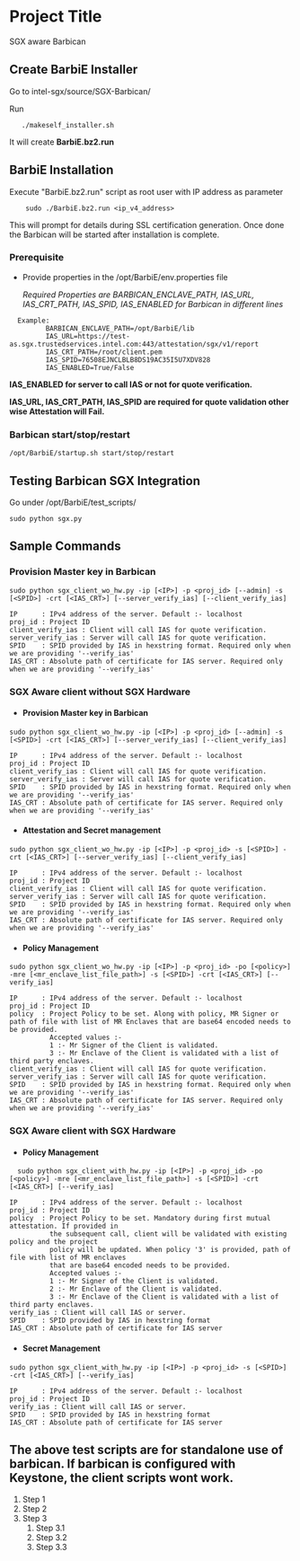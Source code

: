 # Project Title

SGX aware Barbican

## Create BarbiE Installer

Go to intel-sgx/source/SGX-Barbican/

Run
 
```
   ./makeself_installer.sh
```

It will create **BarbiE.bz2.run**

## BarbiE Installation

Execute "BarbiE.bz2.run" script as root user with IP address as parameter

```
    sudo ./BarbiE.bz2.run <ip_v4_address>
```

This will prompt for details during SSL certification generation.
Once done the Barbican will be started after installation is complete.

### Prerequisite

* Provide properties in the /opt/BarbiE/env.properties file

  *Required Properties are BARBICAN_ENCLAVE_PATH, IAS_URL, IAS_CRT_PATH, IAS_SPID, IAS_ENABLED for Barbican in different lines*

```
  Example:
         BARBICAN_ENCLAVE_PATH=/opt/BarbiE/lib
         IAS_URL=https://test-as.sgx.trustedservices.intel.com:443/attestation/sgx/v1/report
         IAS_CRT_PATH=/root/client.pem
         IAS_SPID=76508EJNCLBLB8DS19AC35I5U7XDV828
         IAS_ENABLED=True/False
```

**IAS_ENABLED for server to call IAS or not for quote verification.**

**IAS_URL, IAS_CRT_PATH, IAS_SPID are required for quote validation other wise Attestation will Fail.**

### Barbican start/stop/restart

```
/opt/BarbiE/startup.sh start/stop/restart
```

## Testing Barbican SGX Integration

Go under /opt/BarbiE/test_scripts/

```
sudo python sgx.py
```

## Sample Commands

###  Provision Master key in Barbican

```
sudo python sgx_client_wo_hw.py -ip [<IP>] -p <proj_id> [--admin] -s [<SPID>] -crt [<IAS_CRT>] [--server_verify_ias] [--client_verify_ias]
```

    IP      : IPv4 address of the server. Default :- localhost
    proj_id : Project ID
    client_verify_ias : Client will call IAS for quote verification.
    server_verify_ias : Server will call IAS for quote verification.
    SPID    : SPID provided by IAS in hexstring format. Required only when we are providing '--verify_ias'
    IAS_CRT : Absolute path of certificate for IAS server. Required only when we are providing '--verify_ias'

### SGX Aware client without SGX Hardware

* #### Provision Master key in Barbican

```
sudo python sgx_client_wo_hw.py -ip [<IP>] -p <proj_id> [--admin] -s [<SPID>] -crt [<IAS_CRT>] [--server_verify_ias] [--client_verify_ias]
```

    IP      : IPv4 address of the server. Default :- localhost
    proj_id : Project ID
    client_verify_ias : Client will call IAS for quote verification.
    server_verify_ias : Server will call IAS for quote verification.
    SPID    : SPID provided by IAS in hexstring format. Required only when we are providing '--verify_ias'
    IAS_CRT : Absolute path of certificate for IAS server. Required only when we are providing '--verify_ias'

* #### Attestation and Secret management

```
sudo python sgx_client_wo_hw.py -ip [<IP>] -p <proj_id> -s [<SPID>] -crt [<IAS_CRT>] [--server_verify_ias] [--client_verify_ias]
```

    IP      : IPv4 address of the server. Default :- localhost
    proj_id : Project ID
    client_verify_ias : Client will call IAS for quote verification.
    server_verify_ias : Server will call IAS for quote verification.
    SPID    : SPID provided by IAS in hexstring format. Required only when we are providing '--verify_ias'
    IAS_CRT : Absolute path of certificate for IAS server. Required only when we are providing '--verify_ias'

* #### Policy Management

```
sudo python sgx_client_wo_hw.py -ip [<IP>] -p <proj_id> -po [<policy>] -mre [<mr_enclave_list_file_path>] -s [<SPID>] -crt [<IAS_CRT>] [--verify_ias]
```

    IP      : IPv4 address of the server. Default :- localhost
    proj_id : Project ID
    policy  : Project Policy to be set. Along with policy, MR Signer or path of file with list of MR Enclaves that are base64 encoded needs to be provided.
              Accepted values :-
              1 :- Mr Signer of the Client is validated.
              3 :- Mr Enclave of the Client is validated with a list of third party enclaves.
    client_verify_ias : Client will call IAS for quote verification.
    server_verify_ias : Server will call IAS for quote verification.
    SPID    : SPID provided by IAS in hexstring format. Required only when we are providing '--verify_ias'
    IAS_CRT : Absolute path of certificate for IAS server. Required only when we are providing '--verify_ias'

###  SGX Aware client with SGX Hardware

* #### Policy Management

```
  sudo python sgx_client_with_hw.py -ip [<IP>] -p <proj_id> -po [<policy>] -mre [<mr_enclave_list_file_path>] -s [<SPID>] -crt [<IAS_CRT>] [--verify_ias]
```

    IP      : IPv4 address of the server. Default :- localhost
    proj_id : Project ID   
    policy  : Project Policy to be set. Mandatory during first mutual attestation. If provided in
              the subsequent call, client will be validated with existing policy and the project 
              policy will be updated. When policy '3' is provided, path of file with list of MR enclaves
              that are base64 encoded needs to be provided.
              Accepted values :-
              1 :- Mr Signer of the Client is validated.
              2 :- Mr Enclave of the Client is validated.
              3 :- Mr Enclave of the Client is validated with a list of third party enclaves.
    verify_ias : Client will call IAS or server.
    SPID    : SPID provided by IAS in hexstring format
    IAS_CRT : Absolute path of certificate for IAS server

* #### Secret Management

```
sudo python sgx_client_with_hw.py -ip [<IP>] -p <proj_id> -s [<SPID>] -crt [<IAS_CRT>] [--verify_ias]
```

    IP      : IPv4 address of the server. Default :- localhost
    proj_id : Project ID
    verify_ias : Client will call IAS or server.
    SPID    : SPID provided by IAS in hexstring format
    IAS_CRT : Absolute path of certificate for IAS server


**The above test scripts are for standalone use of barbican. If barbican is configured with Keystone, the client scripts wont work.**
----------------------------------------------------------------------------------------------------------

1. Step 1
2. Step 2
3. Step 3
   1. Step 3.1
   2. Step 3.2
   3. Step 3.3
